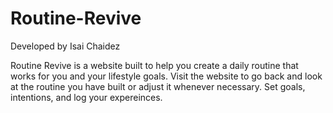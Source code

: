 # Routine-Revive

Developed by Isai Chaidez

Routine Revive is a website built to help you create a daily routine that works for you and your lifestyle goals. Visit the website to go back and look at the routine you have built or adjust it whenever necessary. Set goals, intentions, and log your expereinces.
